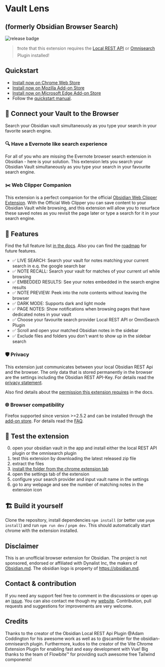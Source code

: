 # Vault Lens

## (formerly Obsidian Browser Search)

![release badge](https://github.com/jk-oster/obsidian-search-for-web/actions/workflows/release.yaml/badge.svg)

>❗note that this extension requires the [Local REST API](https://github.com/coddingtonbear/obsidian-local-rest-api) or [Omnisearch](https://github.com/scambier/obsidian-omnisearch) Plugin installed!

## Quickstart

- [Install now on Chrome Web Store](https://chromewebstore.google.com/detail/obsidian-browser-search/ikdemlfoilfdmcdiegelchlhfnkpmaee)
- [Install now on Mozilla Add-on Store](https://addons.mozilla.org/de/android/addon/vault-lens/)
- [Install now on Microsoft Edge Add-on Store](https://microsoftedge.microsoft.com/addons/detail/vault-lens/famedkcjbljkkabgpphnioagamckhmcj)
- Follow the [quickstart manual](https://jk-oster.github.io/obsidian-search-for-web/getting-started.html).

## 🔗 Connect your Vault to the Browser

Search your Obsidian vault simultaneously as you type your search in your favorite search engine.

### 🔍 Have a Evernote like search experience

For all of you who are missing the Evernote browser search extension in Obsidian - here is your solution. This extension lets you search your Obsidian Vault simultaneously as you type your search in your favourite search engine.

### ✂️ Web Clipper Companion

This extension is a perfect companion for the official [Obsidian Web Clipper Extension](https://obsidian.md/clipper). With the Official Web Clipper you can save content to your Obsidian Vault while browsing, and this extension will allow you to resurface these saved notes as you revisit the page later or type a search for it in your search engine.

## 🚀 Features

Find the full feature list [in the docs](https://jk-oster.github.io/obsidian-search-for-web/feature-guide.html). Also you can find the [roadmap](https://jk-oster.github.io/obsidian-search-for-web/roadmap.html) for future features.

- ✅ LIVE SEARCH: Search your vault for notes matching your current search in e.q. the google search bar
- ✅ NOTE RECALL: Search your vault for matches of your current url while browsing
- ✅ EMBEDDED RESULTS: See your notes embedded in the search engine results
- ✅ NOTE PREVIEW: Peek into the note contents without leaving the browser
- ✅ DARK MODE: Supports dark and light mode
- ✅ PAGE NOTES: Show notifications when browsing pages that have dedicated notes in your vault
- ✅ Choose your favourite search provider Local REST API or OmniSearch Plugin
- ✅ Scroll and open your matched Obsidian notes in the sidebar
- ✅ Exclude files and folders you don't want to show up in the sidebar search

### 🛡️ Privacy

This extension just communicates between your local Obsidian REST Api and the browser.
The only data that is stored permanently in the browser are the settings including the Obsidian REST API-Key. For details read the [privacy statement](https://jk-oster.github.io/obsidian-search-for-web/privacy.html).

Also find details about the [permission this extension requires](https://jk-oster.github.io/obsidian-search-for-web/privacy.html#extension-permissions) in the docs.

### 🌐 Browser compatibility

Firefox supported since version >=2.5.2 and can be installed through the [add-on store](https://addons.mozilla.org/de/android/addon/vault-lens/). For details read the [FAQ](https://jk-oster.github.io/obsidian-search-for-web/faq.html#is-obsidian-browser-search-also-available-for-firefox).


## 🚧 Test the extension

0. open your obsidian vault in the app and install either the local REST API plugin or the omnisearch plugin
1. test this extension by downloading the latest released zip file
2. extract the files
3. [install the folder from the chrome extension tab](https://bashvlas.com/blog/install-chrome-extension-in-developer-mode/)
4. open the settings tab of the extension
5. configure your search provider and input vault name in the settings
6. go to any webpage and see the number of matching notes in the extension icon

## 🏗️ Build it yourself

Clone the repository, install dependencies `npm install` (or better use `pnpm install`) and run `npm run dev` / `pnpm dev`.
This should automatically start chrome with the extension installed.

## Disclaimer

This is an unofficial browser extension for Obsidian. The project is not sponsored, endorsed or affiliated with Dynalist Inc, the makers of [Obsidian.md](https://obsidian.md). The obsidian logo is property of https://obsidian.md.

## Contact & contribution

If you need any support feel free to comment in the discussions or open up an [issue](https://github.com/jk-oster/obsidian-search-for-web/issues).
You can also contact me though my [website](https://jakobosterberger.com/contact).
Contribution, pull requests and suggestions for improvements are very welcome.

## Credits

Thanks to the creator of the Obsidian Local REST Api Plugin @Adam Coddington for his awesome work as well as to @scambier for the obsidian-omnisearch plugin.
Furthermore, kudos to the creator of the Vite Chrome Extension Plugin for enabling fast and easy development with Vue!
Big thanks to the team of Flowbite™ for providing such awesome free Tailwind components!
